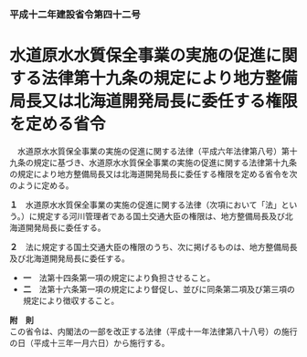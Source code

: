 ### 平成十二年建設省令第四十二号  
# 水道原水水質保全事業の実施の促進に関する法律第十九条の規定により地方整備局長又は北海道開発局長に委任する権限を定める省令  
　水道原水水質保全事業の実施の促進に関する法律（平成六年法律第八号）第十九条の規定に基づき、水道原水水質保全事業の実施の促進に関する法律第十九条の規定により地方整備局長又は北海道開発局長に委任する権限を定める省令を次のように定める。  
  
**１**　水道原水水質保全事業の実施の促進に関する法律（次項において「法」という。）に規定する河川管理者である国土交通大臣の権限は、地方整備局長及び北海道開発局長に委任する。  
  
**２**　法に規定する国土交通大臣の権限のうち、次に掲げるものは、地方整備局長及び北海道開発局長に委任する。  
* **一**　法第十四条第一項の規定により負担させること。  
* **二**　法第十六条第一項の規定により督促し、並びに同条第二項及び第三項の規定により徴収すること。  
  
**附　則**  
この省令は、内閣法の一部を改正する法律（平成十一年法律第八十八号）の施行の日（平成十三年一月六日）から施行する。  
  
